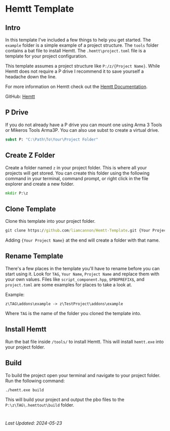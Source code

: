 # Hemtt Template

## Intro

In this template I've included a few things to help you get started. The `example` folder is a simple example of a project structure. The `tools` folder contains a bat file to install Hemtt. The `.hemtt\project.toml` file is a template for your project configuration. 

This template assumes a project structure like `P:/z/{Project Name}`. While Hemtt does not require a P drive I recommend it to save yourself a headache down the line.

For more information on Hemtt check out the [Hemtt Documentation](https://brettmayson.github.io/HEMTT/).

GitHub: [Hemtt](https://github.com/BrettMayson/HEMTT)

## P Drive

If you do not already have a P drive you can mount one using Arma 3 Tools or Mikeros Tools Arma3P. You can also use subst to create a virtual drive.

```bat
subst P: "C:\Path\To\Your\Project Folder"
```

## Create Z Folder

Create a folder named `z` in your project folder. This is where all your projects will get stored. You can create this folder using the following command in your terminal, command prompt, or right click in the file explorer and create a new folder.

```bat
mkdir P:\z
```

## Clone Template

Clone this template into your project folder.

```bat
git clone https://github.com/liamcannon/Hemtt-Template.git {Your Project Name}
```

Adding `{Your Project Name}` at the end will create a folder with that name. 

## Rename Template

There's a few places in the template you'll have to rename before you can start using it. Look for `TAG`, `Your Name`, `Project Name` and replace them with your own values. Files like `script_component.hpp`, `$PBOPREFIX$`, and `project.toml` are some examples for places to take a look at.

Example:
```
z\TAG\addons\example -> z\TestProject\addons\example
```

Where `TAG` is the name of the folder you cloned the template into.

## Install Hemtt

Run the bat file inside `/tools/` to install Hemtt. This will install `hemtt.exe` into your project folder.

## Build

To build the project open your terminal and navigate to your project folder. Run the following command:

```bat
./hemtt.exe build
```

This will build your project and output the pbo files to the `P:\z\TAG\.hemttout\build` folder.

#

*Last Updated: 2024-05-23*